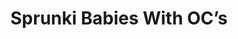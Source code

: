 ---
slug: sprunki-babies-with-ocs-2456
title: Sprunki Babies With OC’s
description: "Sprunki Babies With OC’s is an exciting online game. Play for free directly in your browser!"
icon: /images/popular_mods/Sprunki Babies With OC’s.png
url: https://wowtbc.net/sprunkin/sprunki-babies-ocs/index.html
previewImage: /images/popular_mods/Sprunki Babies With OC’s.png
type: popular mods

# SEO配置
seo:
  title: "Sprunki Babies With OC’s - Play Free Online Game | Fun Browser Games"
  description: "Sprunki Babies With OC’s - Play this fun online game for free in your browser. No download required!"
  ogImage: "/images/popular_mods/Sprunki Babies With OC’s.png"
  keywords: "sprunki-babies-with-ocs-2456, online game, browser game, free game, popular mods game, play online"

videoUrls:
  - https://www.youtube.com/embed/example1
  - https://www.youtube.com/embed/example2

whyPlay:
  title: "Why Play Sprunki Babies With OC’s?"
  items:
    - "Immersive Gameplay: Sprunki Babies With OC’s offers an engaging and immersive gaming experience that will keep you entertained for hours"
    - "Challenging Levels: Test your skills with increasingly difficult challenges and obstacles"
    - "Beautiful Graphics: Enjoy stunning visuals and smooth animations that bring the game world to life"
    - "Regular Updates: New content and features are added regularly to keep the game fresh and exciting"
    - "Free to Play: Experience all the fun without spending a penny"
    - "Community Features: Connect with other players, share strategies, and compete for high scores"
    - "Cross-Platform: Play on any device with a web browser, no downloads required"

features:
  title: "Key Features of Sprunki Babies With OC’s"
  image: "/images/popular_mods/Sprunki Babies With OC’s.png"
  items:
    - "Intuitive Controls: Easy to learn controls make Sprunki Babies With OC’s accessible for players of all skill levels"
    - "Multiple Game Modes: Enjoy various gameplay options that provide different challenges and experiences"
    - "Character Customization: Personalize your gaming experience with unique characters and items"
    - "Achievement System: Complete special tasks to earn rewards and recognition"
    - "Leaderboards: Compete with players worldwide and see who can achieve the highest scores"

characteristics:
  title: "Game Characteristics"
  image: "/images/popular_mods/Sprunki Babies With OC’s.png"
  items:
    - "Genre: Popular mods game with elements of strategy and skill"
    - "Difficulty: Suitable for both casual gamers and those seeking a challenge"
    - "Play Time: Quick sessions or extended gameplay, depending on your preference"
    - "Art Style: Vibrant and engaging visuals that enhance the gaming experience"
    - "Sound Design: Immersive audio that complements the gameplay perfectly"

info: "Sprunki Babies With OC’s is an exciting online game that offers players a unique and engaging gaming experience. With its intuitive controls, stunning visuals, and challenging gameplay, Sprunki Babies With OC’s provides hours of entertainment for players of all ages and skill levels. Whether you're looking for a quick gaming session during a break or an extended play session, Sprunki Babies With OC’s delivers an immersive experience that will keep you coming back for more. The game features multiple levels of increasing difficulty, ensuring that players are constantly challenged as they progress. With regular updates adding new content and features, Sprunki Babies With OC’s remains fresh and exciting, providing endless entertainment options for its growing community of players."

howToPlayIntro: "Welcome to Sprunki Babies With OC’s! This guide will walk you through the basics and help you master the game. Whether you're a beginner or looking to improve your skills, these tips and instructions will enhance your gaming experience."

howToPlaySteps:
  - title: "Getting Started"
    description: "Begin your Sprunki Babies With OC’s adventure by familiarizing yourself with the controls. Use your keyboard or mouse to navigate through the game interface. The tutorial will guide you through the basic mechanics and help you understand the objectives."
  - title: "Understanding the Objectives"
    description: "In Sprunki Babies With OC’s, your main goal is to progress through levels by completing specific objectives. Each level presents unique challenges that require different strategies and approaches."
  - title: "Mastering the Controls"
    description: "Practice using the controls to improve your precision and reaction time. Sprunki Babies With OC’s requires quick reflexes and strategic thinking to overcome obstacles and defeat opponents."
  - title: "Utilizing Power-ups"
    description: "Collect power-ups throughout the game to enhance your abilities and overcome difficult challenges. Each power-up offers unique advantages that can be crucial for success."
  - title: "Developing Strategies"
    description: "As you progress in Sprunki Babies With OC’s, develop effective strategies for different scenarios. Analyze patterns, anticipate challenges, and adapt your approach to maximize your performance."

faq:
  title: "Frequently Asked Questions about Sprunki Babies With OC’s"
  items:
    - question: "Is Sprunki Babies With OC’s free to play?"
      answer: "Yes, Sprunki Babies With OC’s is completely free to play directly in your web browser. No downloads or purchases are required to enjoy the full game experience."
    - question: "Can I play Sprunki Babies With OC’s on mobile devices?"
      answer: "Yes, Sprunki Babies With OC’s is optimized for both desktop and mobile play. You can enjoy the game on any device with a web browser and internet connection."
    - question: "Are there any in-game purchases?"
      answer: "While Sprunki Babies With OC’s is free to play, there may be optional in-game purchases available for cosmetic items or additional features that don't affect core gameplay."
    - question: "How often is Sprunki Babies With OC’s updated?"
      answer: "The developers regularly update Sprunki Babies With OC’s with new content, features, and improvements based on player feedback and game performance."
    - question: "Can I play Sprunki Babies With OC’s offline?"
      answer: "Currently, Sprunki Babies With OC’s requires an internet connection to play as it's a browser-based online game."
    - question: "Is Sprunki Babies With OC’s suitable for children?"
      answer: "Yes, Sprunki Babies With OC’s is designed to be family-friendly and suitable for players of all ages."
    - question: "How do I report bugs or issues?"
      answer: "If you encounter any problems while playing Sprunki Babies With OC’s, you can report them through the game's support page or contact the developers directly through their website."
    - question: "Still Have Questions?"
      answer: "If you have additional questions about Sprunki Babies With OC’s that aren't covered in this FAQ, please visit our support center or contact our customer service team for assistance."
---